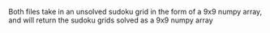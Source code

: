 Both files take in an unsolved sudoku grid in the form of a 9x9 numpy array, and will return the sudoku grids solved as a 9x9 numpy array
